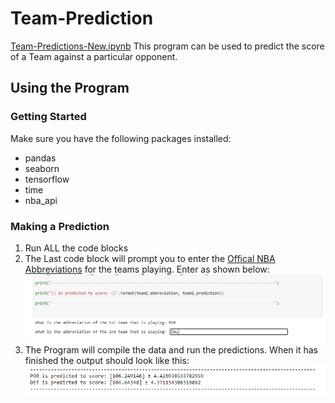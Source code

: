 # Team-Prediction
[Team-Predictions-New.ipynb](https://github.com/RohanPankaj/NBA-Prediction/blob/dev/Team-Predictions-New.ipynb)
This program can be used to predict the score of a Team against a particular opponent. 

## Using the Program
### Getting Started 
Make sure you have the following packages installed:
* pandas
* seaborn
* tensorflow
* time
* nba_api

### Making a Prediction

1. Run ALL the code blocks
2. The Last code block will prompt you to enter the [Offical NBA Abbreviations](https://en.wikipedia.org/wiki/Wikipedia:WikiProject_National_Basketball_Association/National_Basketball_Association_team_abbreviations) for the teams playing. Enter as shown below: ![Step 2 Image](https://github.com/RohanPankaj/NBA-Prediction/blob/master/docs/Images/Step%202%20image%20for%20Team-Prediction-New.ipynb%20documentation.PNG)
3. The Program will compile the data and run the predictions. When it has finished the output should look like this:
![Step 3 Image](https://github.com/RohanPankaj/NBA-Prediction/blob/master/docs/Images/Step%203%20image%20for%20Team-Prediction.ipynb)
